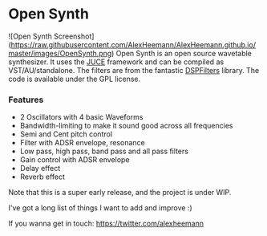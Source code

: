 # Open Synth
![Open Synth Screenshot]
(https://raw.githubusercontent.com/AlexHeemann/AlexHeemann.github.io/master/images/OpenSynth.png)
Open Synth is an open source wavetable synthesizer. It uses the [JUCE](https://www.juce.com) framework and can be compiled as VST/AU/standalone. The filters are from the fantastic [DSPFilters](https://github.com/vinniefalco/DSPFilters) library. 
The code is available under the GPL license.

### Features
* 2 Oscillators with 4 basic Waveforms
* Bandwidth-limiting to make it sound good across all frequencies
* Semi and Cent pitch control
* Filter with ADSR envelope, resonance
* Low pass, high pass, band pass and all pass filters
* Gain control with ADSR envelope
* Delay effect
* Reverb effect

Note that this is a super early release, and the project is under WIP.

I've got a long list of things I want to add and improve :)

If you wanna get in touch:
https://twitter.com/alexheemann
